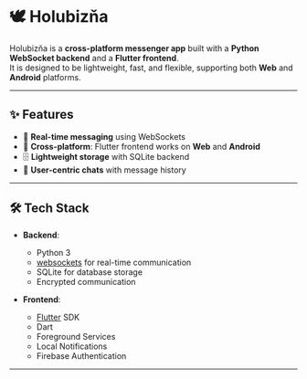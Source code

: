 # 🕊️ Holubizňa

Holubizňa is a **cross-platform messenger app** built with a **Python WebSocket backend** and a **Flutter frontend**.  
It is designed to be lightweight, fast, and flexible, supporting both **Web** and **Android** platforms.  

---

## ✨ Features

- 🔗 **Real-time messaging** using WebSockets  
- 📱 **Cross-platform**: Flutter frontend works on **Web** and **Android**  
- 🗄️ **Lightweight storage** with SQLite backend  
- 👤 **User-centric chats** with message history  

---

## 🛠️ Tech Stack

- **Backend**:  
  - Python 3  
  - [websockets](https://websockets.readthedocs.io/) for real-time communication  
  - SQLite for database storage
  - Encrypted communication

- **Frontend**:  
  - [Flutter](https://flutter.dev/) SDK  
  - Dart  
  - Foreground Services
  - Local Notifications
  - Firebase Authentication

---

